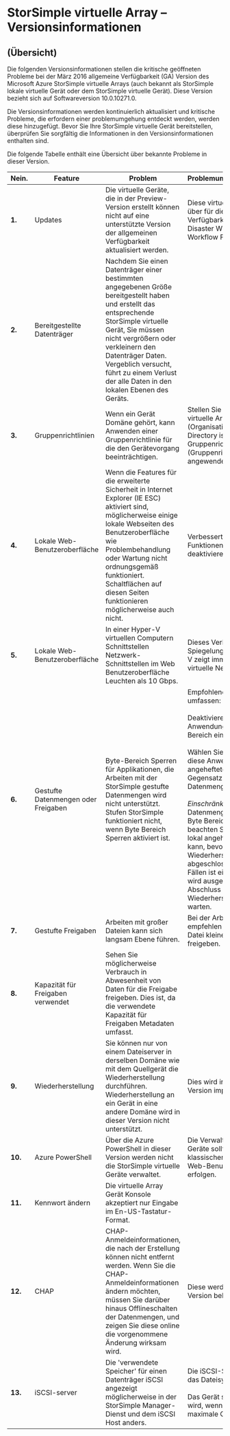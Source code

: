 <properties 
   pageTitle="StorSimple virtuelle Array Versionsinformationen | Microsoft Azure"
   description="Beschreibt öffnen Probleme und Lösungen für die virtuelle StorSimple-Matrix."
   services="storsimple"
   documentationCenter=""
   authors="alkohli"
   manager="carmonm"
   editor="" />
<tags 
   ms.service="storsimple"
   ms.devlang="NA"
   ms.topic="article"
   ms.tgt_pltfrm="NA"
   ms.workload="NA"
   ms.date="05/13/2016"
   ms.author="alkohli" />

# <a name="storsimple-virtual-array-release-notes"></a>StorSimple virtuelle Array – Versionsinformationen

## <a name="overview"></a>(Übersicht)

Die folgenden Versionsinformationen stellen die kritische geöffneten Probleme bei der März 2016 allgemeine Verfügbarkeit (GA) Version des Microsoft Azure StorSimple virtuelle Arrays (auch bekannt als StorSimple lokale virtuelle Gerät oder dem StorSimple virtuelle Gerät). Diese Version bezieht sich auf Softwareversion 10.0.10271.0.

Die Versionsinformationen werden kontinuierlich aktualisiert und kritische Probleme, die erfordern einer problemumgehung entdeckt werden, werden diese hinzugefügt. Bevor Sie Ihre StorSimple virtuelle Gerät bereitstellen, überprüfen Sie sorgfältig die Informationen in den Versionsinformationen enthalten sind. 

Die folgende Tabelle enthält eine Übersicht über bekannte Probleme in dieser Version.


| Nein. | Feature | Problem | Problemumgehung/Kommentare |
|-----|--------------------------|----------------------------------------------------------------------------------------------------------------------------------------------------------------------------------------------------------------------------------------------------------------------------|--------------------------------------------------------------------------------------------------------------------------------------------------------------------------------------------------------------------------------------------------------------------------------------------------------------------------------------------------------------------------------------------------------------------------------------------------------------------------------|
| **1.** | Updates | Die virtuelle Geräte, die in der Preview-Version erstellt können nicht auf eine unterstützte Version der allgemeinen Verfügbarkeit aktualisiert werden. | Diese virtuellen Geräte müssen über für die allgemeine Verfügbarkeit-Version mit einem Disaster Wiederherstellung (DR) Workflow Fehler werden. |
| **2.** | Bereitgestellte Datenträger | Nachdem Sie einen Datenträger einer bestimmten angegebenen Größe bereitgestellt haben und erstellt das entsprechende StorSimple virtuelle Gerät, Sie müssen nicht vergrößern oder verkleinern den Datenträger Daten. Vergeblich versucht, führt zu einem Verlust der alle Daten in den lokalen Ebenen des Geräts. |   |
| **3.** | Gruppenrichtlinien | Wenn ein Gerät Domäne gehört, kann Anwenden einer Gruppenrichtlinie für die den Gerätevorgang beeinträchtigen. | Stellen Sie sicher, dass Ihr virtuelle Array in einem eigenen (Organisationseinheit) für Active Directory ist und keine Gruppenrichtlinienobjekte (Gruppenrichtlinienobjekt) angewendet werden.|
| **4.** | Lokale Web-Benutzeroberfläche | Wenn die Features für die erweiterte Sicherheit in Internet Explorer (IE ESC) aktiviert sind, möglicherweise einige lokale Webseiten des Benutzeroberfläche wie Problembehandlung oder Wartung nicht ordnungsgemäß funktioniert. Schaltflächen auf diesen Seiten funktionieren möglicherweise auch nicht. | Verbesserte Sicherheit-Funktionen in Internet Explorer deaktivieren.|
| **5.** | Lokale Web-Benutzeroberfläche | In einer Hyper-V virtuellen Computern Schnittstellen Netzwerk-Schnittstellen im Web Benutzeroberfläche Leuchten als 10 Gbps. | Dieses Verhalten ist eine Spiegelung von Hyper-V. Hyper-V zeigt immer 10 Gbps für virtuelle Netzwerkadapter aus. |
| **6.** | Gestufte Datenmengen oder Freigaben | Byte-Bereich Sperren für Applikationen, die Arbeiten mit der StorSimple gestufte Datenmengen wird nicht unterstützt. Stufen StorSimple funktioniert nicht, wenn Byte Bereich Sperren aktiviert ist. | Empfohlene Maßnahmen umfassen: <br></br>Deaktivieren Sie in der Anwendungslogik Sperren Byte-Bereich ein.<br></br>Wählen Sie aus, die Daten für diese Anwendung lokal angeheftete Datenmengen im Gegensatz zum gestufte Datenmengen richtige.<br></br>*Einschränkung*: Wenn mit lokal Datenmengen angehefteten und Byte Bereich Sperren aktiviert ist, beachten Sie, dass die Lautstärke lokal angeheftete online sein kann, bevor die Wiederherstellung abgeschlossen ist. In diesen Fällen ist eine Wiederherstellung wird ausgeführt, müssen Sie Abschluss des Wiederherstellungsvorgangs zu warten. |
| **7.** | Gestufte Freigaben | Arbeiten mit großer Dateien kann sich langsam Ebene führen. | Bei der Arbeit mit großer Dateien, empfehlen wir, dass die größte Datei kleiner als 3 % der Größe freigeben. |
| **8.** | Kapazität für Freigaben verwendet | Sehen Sie möglicherweise Verbrauch in Abwesenheit von Daten für die Freigabe freigeben. Dies ist, da die verwendete Kapazität für Freigaben Metadaten umfasst. |   |
| **9.** | Wiederherstellung | Sie können nur von einem Dateiserver in derselben Domäne wie mit dem Quellgerät die Wiederherstellung durchführen. Wiederherstellung an ein Gerät in eine andere Domäne wird in dieser Version nicht unterstützt. | Dies wird in einer späteren Version implementiert werden. |
| **10.** | Azure PowerShell | Über die Azure PowerShell in dieser Version werden nicht die StorSimple virtuelle Geräte verwaltet. | Die Verwaltung der virtuellen Geräte sollten über das Azure klassischen Portal und der lokale Web-Benutzeroberfläche erfolgen. |
| **11.** | Kennwort ändern | Die virtuelle Array Gerät Konsole akzeptiert nur Eingabe im En-US-Tastatur-Format. |   |
| **12.** | CHAP | CHAP-Anmeldeinformationen, die nach der Erstellung können nicht entfernt werden. Wenn Sie die CHAP-Anmeldeinformationen ändern möchten, müssen Sie darüber hinaus Offlineschalten der Datenmengen, und zeigen Sie diese online die vorgenommene Änderung wirksam wird. | Diese werden in einer späteren Version behoben sein. |
| **13.** | iSCSI-server  | Die 'verwendete Speicher' für einen Datenträger iSCSI angezeigt möglicherweise in der StorSimple Manager-Dienst und dem iSCSI Host anders. | Die iSCSI-Server verfügt über das Dateisystem-Ansicht.<br></br>Das Gerät sieht der zugeordnet wird, wenn die Lautstärke am die maximale Größe wurde blockiert.|
